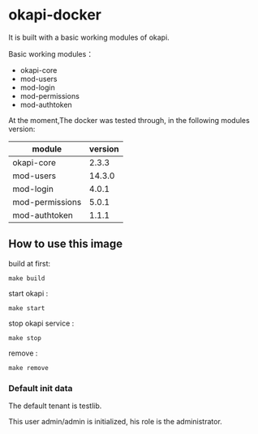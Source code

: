 # okapi-docker

It is built with a basic working modules of okapi.

Basic working modules：

* okapi-core
* mod-users
* mod-login
* mod-permissions
* mod-authtoken

At the moment,The docker was tested through, in the following modules version:

| module          | version |
|-----------------|---------|
| okapi-core      | 2.3.3   |
| mod-users       | 14.3.0  |
| mod-login       | 4.0.1   |
| mod-permissions | 5.0.1   |
| mod-authtoken   | 1.1.1   |


## How to use this image

build at first:

```
make build
```

start okapi :

```
make start
```

stop okapi service :

```
make stop
```

remove :

```
make remove
```

### Default init data

The default tenant is testlib.

This user admin/admin is  initialized, his role is the administrator.



